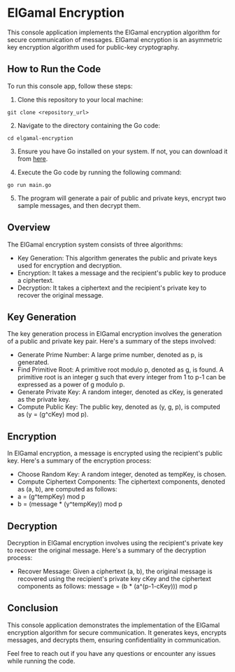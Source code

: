 # ElGamal Encryption

This console application implements the ElGamal encryption algorithm for secure communication of messages. ElGamal encryption is an asymmetric key encryption algorithm used for public-key cryptography.

## How to Run the Code

To run this console app, follow these steps:

1. Clone this repository to your local machine:

```
git clone <repository_url>
```

2. Navigate to the directory containing the Go code:

```
cd elgamal-encryption
```

3. Ensure you have Go installed on your system. If not, you can download it from [here](https://golang.org/dl/).

4. Execute the Go code by running the following command:

```
go run main.go
```
5. The program will generate a pair of public and private keys, encrypt two sample messages, and then decrypt them.
## Overview
The ElGamal encryption system consists of three algorithms:

  - Key Generation: This algorithm generates the public and private keys used for encryption and decryption.
  - Encryption: It takes a message and the recipient's public key to produce a ciphertext.
  - Decryption: It takes a ciphertext and the recipient's private key to recover the original message.

## Key Generation
The key generation process in ElGamal encryption involves the generation of a public and private key pair. Here's a summary of the steps involved:

  - Generate Prime Number: A large prime number, denoted as p, is generated.
  - Find Primitive Root: A primitive root modulo p, denoted as g, is found. A primitive root is an integer g such that every integer from 1 to p-1 can be expressed as a power of g modulo p.
  - Generate Private Key: A random integer, denoted as cKey, is generated as the private key.
  - Compute Public Key: The public key, denoted as (y, g, p), is computed as (y = (g^cKey) mod p).
## Encryption
In ElGamal encryption, a message is encrypted using the recipient's public key. Here's a summary of the encryption process:

  - Choose Random Key: A random integer, denoted as tempKey, is chosen.
  - Compute Ciphertext Components: The ciphertext components, denoted as (a, b), are computed as follows:
  - a = (g^tempKey) mod p
  - b = (message * (y^tempKey)) mod p
## Decryption
Decryption in ElGamal encryption involves using the recipient's private key to recover the original message. Here's a summary of the decryption process:

  - Recover Message: Given a ciphertext (a, b), the original message is recovered using the recipient's private key cKey and the ciphertext components as follows: message = (b * (a^(p-1-cKey))) mod p

## Conclusion

This console application demonstrates the implementation of the ElGamal encryption algorithm for secure communication. It generates keys, encrypts messages, and decrypts them, ensuring confidentiality in communication.

Feel free to reach out if you have any questions or encounter any issues while running the code.
